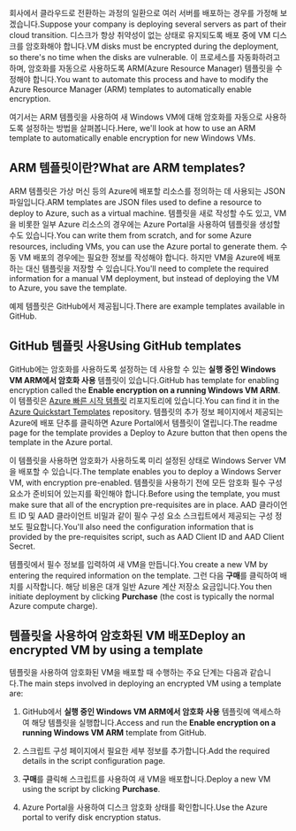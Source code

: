 <span data-ttu-id="bcb01-101">회사에서 클라우드로 전환하는 과정의 일환으로 여러 서버를 배포하는 경우를 가정해 보겠습니다.</span><span class="sxs-lookup"><span data-stu-id="bcb01-101">Suppose your company is deploying several servers as part of their cloud transition.</span></span> <span data-ttu-id="bcb01-102">디스크가 항상 취약성이 없는 상태로 유지되도록 배포 중에 VM 디스크를 암호화해야 합니다.</span><span class="sxs-lookup"><span data-stu-id="bcb01-102">VM disks must be encrypted during the deployment, so there's no time when the disks are vulnerable.</span></span> <span data-ttu-id="bcb01-103">이 프로세스를 자동화하려고 하며, 암호화를 자동으로 사용하도록 ARM(Azure Resource Manager) 템플릿을 수정해야 합니다.</span><span class="sxs-lookup"><span data-stu-id="bcb01-103">You want to automate this process and have to modify the Azure Resource Manager (ARM) templates to automatically enable encryption.</span></span>

<span data-ttu-id="bcb01-104">여기서는 ARM 템플릿을 사용하여 새 Windows VM에 대해 암호화를 자동으로 사용하도록 설정하는 방법을 살펴봅니다.</span><span class="sxs-lookup"><span data-stu-id="bcb01-104">Here, we'll look at how to use an ARM template to automatically enable encryption for new Windows VMs.</span></span>

## <a name="what-are-arm-templates"></a><span data-ttu-id="bcb01-105">ARM 템플릿이란?</span><span class="sxs-lookup"><span data-stu-id="bcb01-105">What are ARM templates?</span></span>

<span data-ttu-id="bcb01-106">ARM 템플릿은 가상 머신 등의 Azure에 배포할 리소스를 정의하는 데 사용되는 JSON 파일입니다.</span><span class="sxs-lookup"><span data-stu-id="bcb01-106">ARM templates are JSON files used to define a resource to deploy to Azure, such as a virtual machine.</span></span> <span data-ttu-id="bcb01-107">템플릿을 새로 작성할 수도 있고, VM을 비롯한 일부 Azure 리소스의 경우에는 Azure Portal을 사용하여 템플릿을 생성할 수도 있습니다.</span><span class="sxs-lookup"><span data-stu-id="bcb01-107">You can write them from scratch, and for some Azure resources, including VMs, you can use the Azure portal to generate them.</span></span> <span data-ttu-id="bcb01-108">수동 VM 배포의 경우에는 필요한 정보를 작성해야 합니다. 하지만 VM을 Azure에 배포하는 대신 템플릿을 저장할 수 있습니다.</span><span class="sxs-lookup"><span data-stu-id="bcb01-108">You'll need to complete the required information for a manual VM deployment, but instead of deploying the VM to Azure, you save the template.</span></span>

<span data-ttu-id="bcb01-109">예제 템플릿은 GitHub에서 제공됩니다.</span><span class="sxs-lookup"><span data-stu-id="bcb01-109">There are example templates available in GitHub.</span></span>

## <a name="using-github-templates"></a><span data-ttu-id="bcb01-110">GitHub 템플릿 사용</span><span class="sxs-lookup"><span data-stu-id="bcb01-110">Using GitHub templates</span></span>

<span data-ttu-id="bcb01-111">GitHub에는 암호화를 사용하도록 설정하는 데 사용할 수 있는 **실행 중인 Windows VM ARM에서 암호화 사용** 템플릿이 있습니다.</span><span class="sxs-lookup"><span data-stu-id="bcb01-111">GitHub has template for enabling encryption called the **Enable encryption on a running Windows VM ARM**.</span></span> <span data-ttu-id="bcb01-112">이 템플릿은 [Azure 빠른 시작 템플릿](https://github.com/Azure/azure-quickstart-templates) 리포지토리에 있습니다.</span><span class="sxs-lookup"><span data-stu-id="bcb01-112">You can find it in the [Azure Quickstart Templates](https://github.com/Azure/azure-quickstart-templates) repository.</span></span> <span data-ttu-id="bcb01-113">템플릿의 추가 정보 페이지에서 제공되는 Azure에 배포 단추를 클릭하면 Azure Portal에서 템플릿이 열립니다.</span><span class="sxs-lookup"><span data-stu-id="bcb01-113">The readme page for the template provides a Deploy to Azure button that then opens the template in the Azure portal.</span></span>

<span data-ttu-id="bcb01-114">이 템플릿을 사용하면 암호화가 사용하도록 미리 설정된 상태로 Windows Server VM을 배포할 수 있습니다.</span><span class="sxs-lookup"><span data-stu-id="bcb01-114">The template enables you to deploy a Windows Server VM, with encryption pre-enabled.</span></span> <span data-ttu-id="bcb01-115">템플릿을 사용하기 전에 모든 암호화 필수 구성 요소가 준비되어 있는지를 확인해야 합니다.</span><span class="sxs-lookup"><span data-stu-id="bcb01-115">Before using the template, you must make sure that all of the encryption pre-requisites are in place.</span></span> <span data-ttu-id="bcb01-116">AAD 클라이언트 ID 및 AAD 클라이언트 비밀과 같이 필수 구성 요소 스크립트에서 제공되는 구성 정보도 필요합니다.</span><span class="sxs-lookup"><span data-stu-id="bcb01-116">You'll also need the configuration information that is provided by the pre-requisites script, such as AAD Client ID and AAD Client Secret.</span></span>

<span data-ttu-id="bcb01-117">템플릿에서 필수 정보를 입력하여 새 VM을 만듭니다.</span><span class="sxs-lookup"><span data-stu-id="bcb01-117">You create a new VM by entering the required information on the template.</span></span> <span data-ttu-id="bcb01-118">그런 다음 **구매**를 클릭하여 배치를 시작합니다. 해당 비용은 대개 일반 Azure 계산 저장소 요금입니다.</span><span class="sxs-lookup"><span data-stu-id="bcb01-118">You then initiate deployment by clicking **Purchase** (the cost is typically the normal Azure compute charge).</span></span>

## <a name="deploy-an-encrypted-vm-by-using-a-template"></a><span data-ttu-id="bcb01-119">템플릿을 사용하여 암호화된 VM 배포</span><span class="sxs-lookup"><span data-stu-id="bcb01-119">Deploy an encrypted VM by using a template</span></span>

<span data-ttu-id="bcb01-120">템플릿을 사용하여 암호화된 VM을 배포할 때 수행하는 주요 단계는 다음과 같습니다.</span><span class="sxs-lookup"><span data-stu-id="bcb01-120">The main steps involved in deploying an encrypted VM using a template are:</span></span>

1. <span data-ttu-id="bcb01-121">GitHub에서 **실행 중인 Windows VM ARM에서 암호화 사용** 템플릿에 액세스하여 해당 템플릿을 실행합니다.</span><span class="sxs-lookup"><span data-stu-id="bcb01-121">Access and run the **Enable encryption on a running Windows VM ARM** template from GitHub.</span></span>

1. <span data-ttu-id="bcb01-122">스크립트 구성 페이지에서 필요한 세부 정보를 추가합니다.</span><span class="sxs-lookup"><span data-stu-id="bcb01-122">Add the required details in the script configuration page.</span></span>

1. <span data-ttu-id="bcb01-123">**구매**를 클릭해 스크립트를 사용하여 새 VM을 배포합니다.</span><span class="sxs-lookup"><span data-stu-id="bcb01-123">Deploy a new VM using the script by clicking **Purchase**.</span></span>

1. <span data-ttu-id="bcb01-124">Azure Portal을 사용하여 디스크 암호화 상태를 확인합니다.</span><span class="sxs-lookup"><span data-stu-id="bcb01-124">Use the Azure portal to verify disk encryption status.</span></span>
